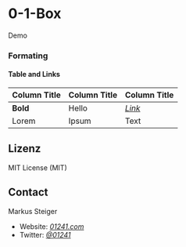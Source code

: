 # 0-1-Box





Demo




### Formating
#### Table and Links
| Column Title | Column Title | Column Title |
| :-------- | :-------- | :------------------------- |
| **Bold** | Hello | [_Link_](http://www.01241.com) |
| Lorem | Ipsum | Text |



## Lizenz

MIT License (MIT)

## Contact

Markus Steiger

* Website: [_01241.com_](http://www.01241.com)
* Twitter: [_@01241_](https://twitter.com/01241)
